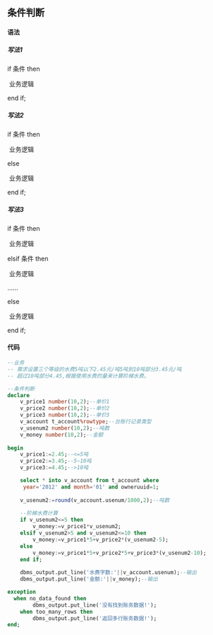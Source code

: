 ## 条件判断

#### 语法

##### 写法1

if	条件	then

​	业务逻辑

end	if;

##### 写法2

if	条件	then

​	业务逻辑

else

​	业务逻辑

end if;

##### 写法3

if	条件	then

​	业务逻辑

elsif	条件	then

​	业务逻辑

......

else

​	业务逻辑

end	if;



#### 代码

```sql
--业务
-- 需求设置三个等级的水费5吨以下2.45元/吨5吨到10吨部分3.45元/吨
-- 超过10吨部分4.45,根据使用水费的量来计算阶梯水费。

--条件判断
declare
	v_price1 number(10,2);--单价1
	v_price2 number(10,2);--单价2
	v_price3 number(10,2);--单价3
	v_account t_account%rowtype;--台账行记录类型
	v_usenum2 number(10,2);--吨数
	v_money number(10,2);--金额
	
begin
	v_price1:=2.45;--<=5吨
	v_price2:=3.45;--5~10吨
	v_price3:=4.45;-->10吨

	select * into v_account from t_account where
	 year='2012' and month='01' and owneruuid=1;
	
	v_usenum2:=round(v_account.usenum/1000,2);--吨数
	
	--阶梯水费计算
	if v_usenum2<=5 then
		v_money:=v_price1*v_usenum2;
	elsif v_usenum2>5 and v_usenum2<=10 then
		v_money:=v_price1*5+v_price2*(v_usenum2-5);
	else
		v_money:=v_price1*5+v_price2*5+v_price3*(v_usenum2-10);
	end if;
	
	dbms_output.put_line('水费字数:'||v_account.usenum);--输出
	dbms_output.put_line('金额:'||v_money);--输出

exception
  when no_data_found then
		dbms_output.put_line('没有找到账务数据!');
	when too_many_rows then
		dbms_output.put_line('返回多行账务数据!');
end;
```


